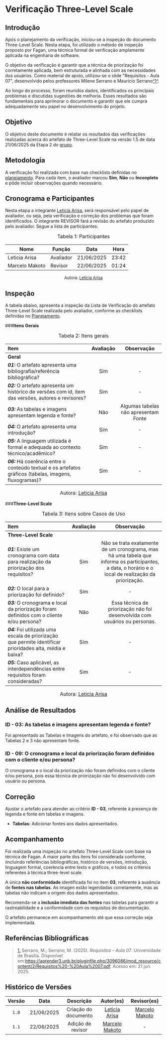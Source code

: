 # Verificação Three-Level Scale

## Introdução

Após o planejamento da verificação, iniciou-se a inspeção do documento Three-Level Scale. Nesta etapa, foi utilizado o método de inspeção proposto por Fagan, uma técnica formal de verificação amplamente aplicada na engenharia de software.

O objetivo da verificação é garantir que a técnica de priorização foi corretamente aplicada, bem estruturada e alinhada com as necessidades dos usuários. Como material de apoio, utilizou-se o slide "Requisitos - Aula 07", desenvolvido pelos professores Milene Serrano e Maurício Serrano</i><a id="anchor_1" href="#REF1">^1^</a>.

Ao longo do processo, foram reunidos dados, identificados os principais problemas e discutidas sugestões de melhoria. Esses resultados são fundamentais para aprimorar o documento e garantir que ele cumpra adequadamente seu papel no desenvolvimento do projeto.

## Objetivo

O objetivo deste documento é relatar os resultados das verificações realizadas acerca do artefato de Three-Level Scale na versão 1.5 de data 21/06/2025 da Etapa 2 do [grupo](https://github.com/Requisitos-de-Software/2025.1-FGTS).

## Metodologia

A verificação foi realizada com base nas checklists definidas no [planejamento](https://requisitos-de-software.github.io/2025.1-FGTS/Verificacao/Grupo/Entrega-2/planejamento-verificacao-entrega-2/). Para cada item, o avaliador marcou **Sim**, **Não** ou **Inconpleto** e pôde incluir observações quando necessário.

## Cronograma e Participantes

Nesta etapa a integrante [Leticia Arisa](https://github.com/Leticia-Arisa-K-Higa), será responsável pelo papel de avaliador, ou seja, pela verificação e correção dos problemas que foram identificados. O integrante REVISOR fará a revisão do artefato produzido pelo avaliador. Segue a lista de participantes:

<font size="3"><p style="text-align: center">Tabela 1: Participantes</p></font>

<div align="center">

<table>
  <thead>
    <tr>
      <th>Nome</th>
      <th>Função</th>
      <th>Data</th>
      <th>Hora</th>
    </tr>
  </thead>
  <tbody>
    <tr>
      <td> Leticia Arisa </td>
      <td> Avaliador </td>
      <td> 21/06/2025 </td>
      <td> 23:42 </td>
    </tr>
    <tr>
      <td> Marcelo Makoto </td>
      <td> Revisor </td>
      <td> 22/06/2025 </td>
      <td> 01:24 </td>
    </tr>
  </tbody>
</table>

</div>


<font size="2"><p style="text-align: center">Autora: [Leticia Arisa](https://github.com/Leticia-Arisa-K-Higa) </p></font>

## Inspeção

A tabela abaixo, apresenta a inspeção da Lista de Verificação do artefato Three-Level Scale realizada pelo avaliador, conforme as checklists definidas no [Planejamento](https://requisitos-de-software.github.io/2025.1-FGTS/Verificacao/Grupo/Entrega-2/planejamento-verificacao-entrega-2/).

###**Itens Gerais**

<font size="3"><p style="text-align: center">Tabela 2: Itens gerais</p></font>

| Item | Avaliação | Observação |
| :---- | :---: | :---: |
| **Geral** |
| ***01:*** O artefato apresenta uma bibliografia/referência bibliográfica? | Sim | - |
| ***02:*** O artefato apresenta um histórico de versões com id, item das versões, autores e revisores? | Sim | - |
| ***03:*** As tabelas e imagens apresentam legenda e fonte? | Não | Algumas tabelas não apresentam Fonte |
| ***04:*** O artefato apresenta uma introdução? | Sim | - |
| ***05:*** A linguagem utilizada é formal e adequada ao contexto técnico/acadêmico? | Sim | - |
| ***06:*** Há coerência entre o conteúdo textual e os artefatos gráficos (tabelas, imagens, fluxogramas)? | Sim | - |

<font size="3"><p style="text-align: center">Autora: 
    <a href="https://github.com/Leticia-Arisa-K-Higa">Leticia Arisa</a>
</p></font>

###**Three-Level Scale**

<font size="3"><p style="text-align: center">Tabela 3: Itens sobre Casos de Uso</p></font>

| Item | Avaliação | Observação |
| :---- | :---: | :---: |
| **Three-Level Scale** |
| ***01:*** Existe um cronograma com data para realização da priorização dos requisitos?  | Sim | Não se trata exatamente de um cronograma, mas há uma tabela que informa os participantes, a data, o horário e o local de realização da priorização. |
| ***02:*** O local para a priorização foi definido? | Sim | - |
| ***03:*** O cronograma e local da priorização foram definidos com o cliente e/ou persona? | Não | Essa técnica de priorização não foi desenvolvida com usuários ou personas. |
| ***04:*** Foi utilizada uma escala de priorização que permite identificar prioridades alta, média e baixa? | Sim | - |
| ***05:*** Caso aplicável, as interdependências entre requisitos foram consideradas? | Sim | - |

<font size="3"><p style="text-align: center">Autora: 
    <a href="https://github.com/Leticia-Arisa-K-Higa">Leticia Arisa</a>
</p></font>


## Análise de Resultados

### **ID - 03: As tabelas e imagens apresentam legenda e fonte?**

Foi apresentado as Tabelas e Imagens do artefato, e foi observado que as Tabelas 2 e 3 não apresentam fonte.

### **ID - 09: O cronograma e local da priorização foram definidos com o cliente e/ou persona?**

O cronograma e o local da priorização não foram definidos com o cliente e/ou persona, pois essa técnica de priorização não foi desenvolvido com usuário ou persona.

## Correção

Ajustar o artefato para atender ao critério **ID - 03**, referente à presença de legenda e fonte em tabelas e imagens.

- **Tabelas**: Adicionar fontes aos dados apresentados.

## Acompanhamento

Foi realizada uma inspeção no artefato Three-Level Scale com base na técnica de Fagan. A maior parte dos itens foi considerada conforme, iincluindo referências bibliográficas, histórico de versões, introdução, linguagem formal, coerência entre texto e gráficos, e todos os critérios referentes à técnica three-level scale.

A única **não conformidade** identificada foi no item **03**, referente à ausência de **fontes nas tabelas**. As imagen estão legendadas corretamente, mas as tabelas não indicam a origem dos dados apresentados.

Recomenda-se a **inclusão imediata das fontes** nas tabelas para garantir a rastreabilidade e a conformidade com os requisitos de documentação.

O artefato permanece em acompanhamento até que essa correção seja implementada.


## Referências Bibliográficas

> <a id="REF1" href="#anchor_1">1.</a> Serrano, M.; Serrano, M. (2025). *Requisitos – Aula 07*. Universidade de Brasília. Disponível em:<https://aprender3.unb.br/pluginfile.php/3096086/mod_resource/content/2/Requisitos%20-%20Aula%2007.pdf>. Acesso em: 21 jun. 2025.

## Histórico de Versões 

| Versão | Data | Descrição | Autor(es) | Revisor(es) |
| :-: | :-: | :-: | :-: | :-: |
| `1.0` | 21/06/2025 | Criação do documento | [Leticia Arisa](https://github.com/Leticia-Arisa-K-Higa) | [Marcelo Makoto](https://github.com/MM4k) |
| `1.1` | 22/06/2025 | Adição de revisor | [Marcelo Makoto](https://github.com/MM4k) | - |